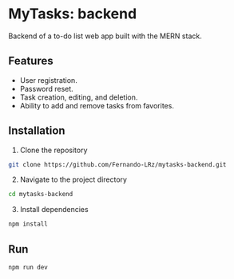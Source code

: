 # MyTasks: backend
Backend of a to-do list web app built with the MERN stack.

## Features
* User registration.
* Password reset.
* Task creation, editing, and deletion.
* Ability to add and remove tasks from favorites.
 
## Installation
1. Clone the repository
```bash
git clone https://github.com/Fernando-LRz/mytasks-backend.git
``` 
2. Navigate to the project directory
```bash
cd mytasks-backend
```
3. Install dependencies
```bash
npm install
```

## Run
```bash
npm run dev
```
